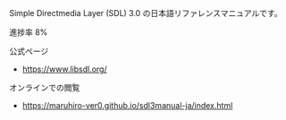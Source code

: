 Simple Directmedia Layer (SDL) 3.0 の日本語リファレンスマニュアルです。

進捗率 8%

公式ページ
* https://www.libsdl.org/

オンラインでの閲覧
* https://maruhiro-ver0.github.io/sdl3manual-ja/index.html

